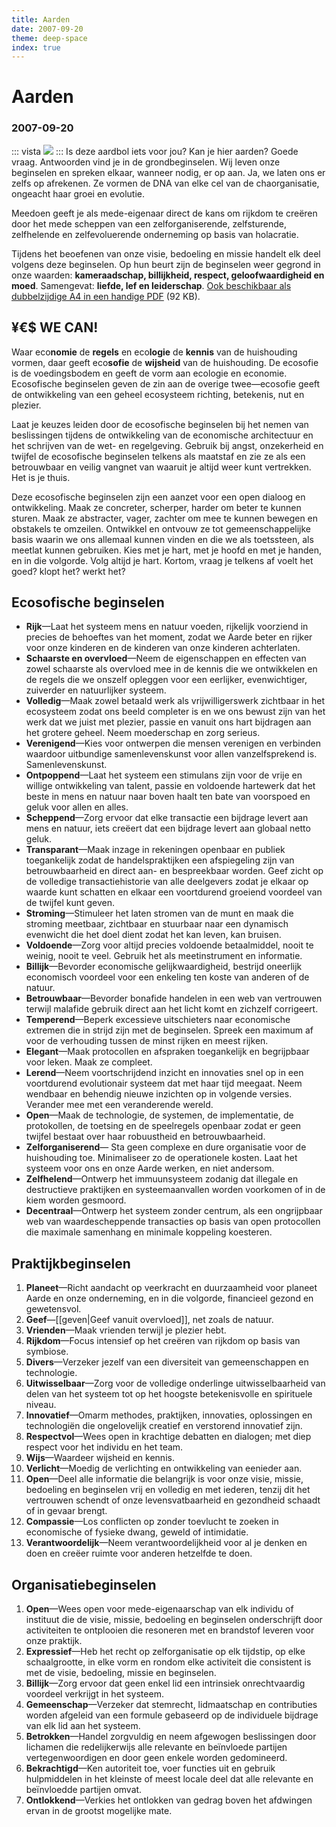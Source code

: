 ```yaml
---
title: Aarden
date: 2007-09-20
theme: deep-space
index: true
---
```

# Aarden
### 2007-09-20
::: vista
<img src="The_Blue_Marble_(remastered).jpg">
:::
Is deze aardbol iets voor jou? Kan je hier aarden? Goede vraag. Antwoorden vind je in de grondbeginselen. Wij leven onze beginselen en spreken elkaar, wanneer nodig, er op aan. Ja, we laten ons er zelfs op afrekenen. Ze vormen de DNA van elke cel van de chaorganisatie, ongeacht haar groei en evolutie.

Meedoen geeft je als mede-eigenaar direct de kans om rijkdom te creëren door het mede scheppen van een zelforganiserende, zelfsturende, zelfhelende en zelfevoluerende onderneming op basis van holacratie.

Tijdens het beoefenen van onze visie, bedoeling en missie handelt elk deel volgens deze beginselen. Op hun beurt zijn de beginselen weer gegrond in onze waarden: **kameraadschap, billijkheid, respect, geloofwaardigheid en moed**. Samengevat: **liefde, lef en leiderschap**. <a href="http://aardbron.aardrock.nl/wp-content/uploads/2007/09/aardbron-waarden-en-beginselen-v11.pdf" download>
Ook beschikbaar als dubbelzijdige A4 in een handige PDF</a> (92 KB).

##  ¥€$ WE CAN!

 Waar eco**nomie** de **regels** en eco**logie** de **kennis** van de huishouding vormen, daar geeft eco**sofie** de **wijsheid** van de huishouding. De ecosofie is de voedingsbodem en geeft de vorm aan ecologie en economie. Ecosofische beginselen geven de zin aan de overige twee—ecosofie geeft de ontwikkeling van een geheel ecosysteem richting, betekenis, nut en plezier.

Laat je keuzes leiden door de ecosofische beginselen bij het nemen van beslissingen tijdens de ontwikkeling van de economische architectuur en het schrijven van de wet- en regelgeving. Gebruik bij angst, onzekerheid en twijfel de ecosofische beginselen telkens als maatstaf en zie ze als een betrouwbaar en veilig vangnet van waaruit je altijd weer kunt vertrekken. Het is je thuis.

Deze ecosofische beginselen zijn een aanzet voor een open dialoog en ontwikkeling. Maak ze concreter, scherper, harder om beter te kunnen sturen. Maak ze abstracter, vager, zachter om mee te kunnen bewegen en obstakels te omzeilen. Ontwikkel en ontvouw ze tot gemeenschappelijke basis waarin we ons allemaal kunnen vinden en die we als toetssteen, als meetlat kunnen gebruiken. Kies met je hart, met je hoofd en met je handen, en in die volgorde. Volg altijd je hart. Kortom, vraag je telkens af voelt het goed? klopt het? werkt het?

## Ecosofische beginselen

- **Rijk**—Laat het systeem mens en natuur voeden, rijkelijk voorziend in precies de behoeftes van het moment, zodat we Aarde beter en rijker voor onze kinderen en de kinderen van onze kinderen achterlaten.
- **Schaarste en overvloed**—Neem de eigenschappen en effecten van zowel schaarste als overvloed mee in de kennis die we ontwikkelen en de regels die we onszelf opleggen voor een eerlijker, evenwichtiger, zuiverder en natuurlijker systeem.
- **Volledig**—Maak zowel betaald werk als vrijwilligerswerk zichtbaar in het ecosysteem zodat ons beeld completer is en we ons bewust zijn van het werk dat we juist met plezier, passie en vanuit ons hart bijdragen aan het grotere geheel. Neem moederschap en zorg serieus.
- **Verenigend**—Kies voor ontwerpen die mensen verenigen en verbinden waardoor uitbundige samenlevenskunst voor allen vanzelfsprekend is. Samenlevenskunst.
- **Ontpoppend**—Laat het systeem een stimulans zijn voor de vrije en willige ontwikkeling van talent, passie en voldoende hartewerk dat het beste in mens en natuur naar boven haalt ten bate van voorspoed en geluk voor allen en alles.
- **Scheppend**—Zorg ervoor dat elke transactie een bijdrage levert aan mens en natuur, iets creëert dat een bijdrage levert aan globaal netto geluk.
- **Transparant**—Maak inzage in rekeningen openbaar en publiek toegankelijk zodat de handelspraktijken een afspiegeling zijn van betrouwbaarheid en direct aan- en bespreekbaar worden. Geef zicht op de volledige transactiehistorie van alle deelgevers zodat je elkaar op waarde kunt schatten en elkaar een voortdurend groeiend voordeel van de twijfel kunt geven.
- **Stroming**—Stimuleer het laten stromen van de munt en maak die stroming meetbaar, zichtbaar en stuurbaar naar een dynamisch evenwicht die het doel dient zodat het kan leven, kan bruisen.
- **Voldoende**—Zorg voor altijd precies voldoende betaalmiddel, nooit te weinig, nooit te veel. Gebruik het als meetinstrument en informatie.
- **Billijk**—Bevorder economische gelijkwaardigheid, bestrijd oneerlijk economisch voordeel voor een enkeling ten koste van anderen of de natuur.
- **Betrouwbaar**—Bevorder bonafide handelen in een web van vertrouwen terwijl malafide gebruik direct aan het licht komt en zichzelf corrigeert.
- **Temperend**—Beperk excessieve uitschieters naar economische extremen die in strijd zijn met de beginselen. Spreek een maximum af voor de verhouding tussen de minst rijken en meest rijken.
- **Elegant**—Maak protocollen en afspraken toegankelijk en begrijpbaar voor leken. Maak ze compleet.
- **Lerend**—Neem voortschrijdend inzicht en innovaties snel op in een voortdurend evolutionair systeem dat met haar tijd meegaat. Neem wendbaar en behendig nieuwe inzichten op in volgende versies. Verander mee met een veranderende wereld.
- **Open**—Maak de technologie, de systemen, de implementatie, de protokollen, de toetsing en de speelregels openbaar zodat er geen twijfel bestaat over haar robuustheid en betrouwbaarheid.
- **Zelforganiserend**— Sta geen complexe en dure organisatie voor de huishouding toe. Minimaliseer zo de operationele kosten. Laat het systeem voor ons en onze Aarde werken, en niet andersom.
- **Zelfhelend**—Ontwerp het immuunsysteem zodanig dat illegale en destructieve praktijken en systeemaanvallen worden voorkomen of in de kiem worden gesmoord.
- **Decentraal**—Ontwerp het systeem zonder centrum, als een ongrijpbaar web van waardescheppende transacties op basis van open protocollen die maximale samenhang en minimale koppeling koesteren.

## Praktijkbeginselen

1. **Planeet**—Richt aandacht op veerkracht en duurzaamheid voor planeet Aarde en onze onderneming, en in die volgorde, financieel gezond en gewetensvol.
1. **Geef**—[[geven|Geef vanuit overvloed]], net zoals de natuur.
1. **Vrienden**—Maak vrienden terwijl je plezier hebt.
1. **Rijkdom**—Focus intensief op het creëren van rijkdom op basis van symbiose.
1. **Divers**—Verzeker jezelf van een diversiteit van gemeenschappen en technologie.
1. **Uitwisselbaar**—Zorg voor de volledige onderlinge uitwisselbaarheid van delen van het systeem tot op het hoogste betekenisvolle en spirituele niveau.
1. **Innovatief**—Omarm methodes, praktijken, innovaties, oplossingen en technologiën die ongelovelijk creatief en verstorend innovatief zijn.
1. **Respectvol**—Wees open in krachtige debatten en dialogen; met diep respect voor het individu en het team.
1. **Wijs**—Waardeer wijsheid en kennis.
1. **Verlicht**—Moedig de verlichting en ontwikkeling van eenieder aan.
1. **Open**—Deel alle informatie die belangrijk is voor onze visie, missie, bedoeling en beginselen vrij en volledig en met iederen, tenzij dit het vertrouwen schendt of onze levensvatbaarheid en gezondheid schaadt of in gevaar brengt.
1. **Compassie**—Los conflicten op zonder toevlucht te zoeken in economische of fysieke dwang, geweld of intimidatie.
1. **Verantwoordelijk**—Neem verantwoordelijkheid voor al je denken en doen en creëer ruimte voor anderen hetzelfde te doen.

## Organisatiebeginselen

1. **Open**—Wees open voor mede-eigenaarschap van elk individu of instituut die de visie, missie, bedoeling en beginselen onderschrijft door activiteiten te ontplooien die resoneren met en brandstof leveren voor onze praktijk.
1. **Expressief**—Heb het recht op zelforganisatie op elk tijdstip, op elke schaalgrootte, in elke vorm en rondom elke activiteit die consistent is met de visie, bedoeling, missie en beginselen.
1. **Billijk**—Zorg ervoor dat geen enkel lid een intrinsiek onrechtvaardig voordeel verkrijgt in het systeem.
1. **Gemeenschap**—Verzeker dat stemrecht, lidmaatschap en contributies worden afgeleid van een formule gebaseerd op de individuele bijdrage van elk lid aan het systeem.
1. **Betrokken**—Handel zorgvuldig en neem afgewogen beslissingen door lichamen die redelijkerwijs alle relevante en beïnvloede partijen vertegenwoordigen en door geen enkele worden gedomineerd.
1. **Bekrachtigd**—Ken autoriteit toe, voer functies uit en gebruik hulpmiddelen in het kleinste of meest locale deel dat alle relevante en beïnvloedde partijen omvat.
1. **Ontlokkend**—Verkies het ontlokken van gedrag boven het afdwingen ervan in de grootst mogelijke mate.
